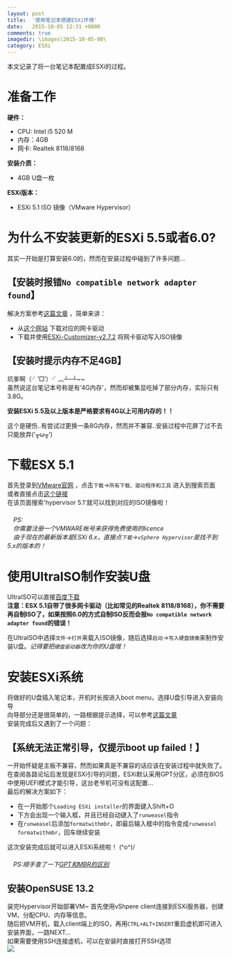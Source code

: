 ```yaml
---
layout: post
title:  '使用笔记本搭建ESXi环境'
date:   2015-10-05 12:31 +0800
comments: true
imagedir: \images\2015-10-05-00\
category: ESXi
---
```


本文记录了将一台笔记本配置成ESXi的过程。  

# 准备工作

**硬件：**  

* CPU: Intel i5 520 M
* 内存：4GB
* 网卡: Realtek 8118/8168

**安装介质：**  

* 4GB U盘一枚  

**ESXi版本：**  

* ESXi 5.1 ISO 镜像（VMware Hypervisor）

# 为什么不安装更新的ESXi 5.5或者6.0?

其实一开始是打算安装6.0的，然而在安装过程中碰到了许多问题...  

## 【安装时报错`No compatible network adapter found`】

解决方案参考[这篇文章](http://bbs.51cto.com/thread-1165256-1-1.html) ，简单来讲：  

* 从[这个网站](https://app.yinxiang.com/OutboundRedirect.action?dest=https%3A%2F%2Fvibsdepot.v-front.de%2Fwiki%2Findex.php%2FList_of_currently_available_ESXi_packages%23NIC_drivers) 下载对应的网卡驱动
* 下载并使用[ESXi-Customizer-v2.7.2](http://pan.baidu.com/s/1eQ2f822) 将网卡驱动写入ISO镜像  

## 【安装时提示内存不足4GB】

坑爹啊（╯‵□′）╯︵┴─┴~~  
虽然说这台笔记本号称是有'4G内存'，然而却被集显吃掉了部分内存，实际只有3.8G。  

**安装ESXi 5.5及以上版本是严格要求有4G以上可用内存的！！**  

这个是硬伤..有尝试过更换一条8G内存，然而并不兼容..安装过程中花屏了过不去只能放弃(’╥ω╥‘)  

# 下载ESX 5.1

首先登录到[VMware官网](http://www.vmware.com/cn) ，点击`下载`->`所有下载、驱动程序和工具` 进入到搜索页面  
或者直接点击[这个链接](https://my.vmware.com/cn/web/vmware/downloads)  
在该页面搜索'hypervisor 5.1'就可以找到对应的ISO镜像啦！  
　  
　*PS:  
　你需要注册一个VMWARE帐号来获得免费使用的licence  
　由于现在的最新版本是ESXi 6.x，直接点`下载`->`vSphere Hypervisor`是找不到5.x的版本的！*  

# 使用UltraISO制作安装U盘

UltraISO可以直接[百度下载](https://www.baidu.com/s?wd=ultraiso)  
**注意：ESX 5.1自带了很多网卡驱动（比如常见的Realtek 8118/8168），你不需要再自制ISO了，如果按照6.0的方式自制ISO反而会报`No compatible network adapter found`的错误！**  

在UltraISO中选择`文件`->`打开`来载入ISO镜像，随后选择`启动`->`写入硬盘镜像`来制作安装U盘。*记得要把`硬盘驱动器`改为你的U盘哦！*  

# 安装ESXi系统  

将做好的U盘插入笔记本，开机时长按<F12>进入boot menu，选择U盘引导进入安装向导  
向导部分还是很简单的，一路根据提示选择，可以参考[这篇文章](http://www.osyunwei.com/archives/6586.html)  
安装完成后又遇到了一个问题：  

## 【系统无法正常引导，仅提示boot up failed！】  

一开始怀疑是主板不兼容，然而如果真是不兼容的话应该在安装过程中就失败了。  
在查阅各路论坛后发现是ESXi引导的问题，ESXi默认采用GPT分区，必须在BIOS中使用UEFI模式才能引导，这台老爷机可没有这配置...  
最后的解决方案如下：

* 在一开始那个`Loading ESXi installer`的界面键入Shift+O  
* 下方会出现一个输入框，并且已经自动键入了`runweasel`指令  
* 在`runweasel`后添加`formatwithmbr`，即最后输入框中的指令变成`runweasel formatwithmbr`，回车继续安装  

这次安装完成后就可以进入ESXi系统啦！ \(^o^)/  
　  
　*PS:顺手查了一下[GPT和MBR的区别](http://fyzx.ankang.gov.cn/Article/Class26/201408/1484.html)*

## 安装OpenSUSE 13.2  

装完Hypervisor开始部署VM~
首先使用vShpere client连接到ESXi服务器，创建VM，分配CPU、内存等信息。  
随后把VM开机，载入client端上的ISO，再用`CTRL+ALT+INSERT`重启虚机即可进入安装界面，一路NEXT...  
如果需要使用SSH连接虚机，可以在安装时直接打开SSH选项  
![]({{site.baseurl}}{{page.imagedir}}00.JPG)

